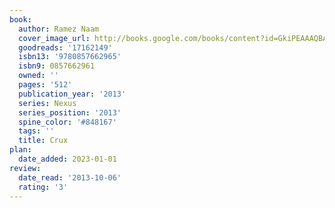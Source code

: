 ```yaml
---
book:
  author: Ramez Naam
  cover_image_url: http://books.google.com/books/content?id=GkiPEAAAQBAJ&printsec=frontcover&img=1&zoom=1&source=gbs_api
  goodreads: '17162149'
  isbn13: '9780857662965'
  isbn9: 0857662961
  owned: ''
  pages: '512'
  publication_year: '2013'
  series: Nexus
  series_position: '2013'
  spine_color: '#848167'
  tags: ''
  title: Crux
plan:
  date_added: 2023-01-01
review:
  date_read: '2013-10-06'
  rating: '3'
---
```

